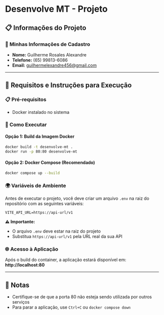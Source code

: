 # Desenvolve MT - Projeto

## 📋 Informações do Projeto

### 👤 Minhas Informações de Cadastro

- **Nome:** Guilherme Rosales Alexandre
- **Telefone:** (65) 99813-6086
- **Email:** guilhermelexandre456@gmail.com

---

## 🚀 Requisitos e Instruções para Execução

### 📋 Pré-requisitos
- Docker instalado no sistema

### 🔧 Como Executar

#### Opção 1: Build da Imagem Docker
```bash
docker build -t desenvolve-mt .
docker run -p 80:80 desenvolve-mt
```

#### Opção 2: Docker Compose (Recomendado)
```bash
docker compose up --build
```

### 🌍 Variáveis de Ambiente

Antes de executar o projeto, você deve criar um arquivo `.env` na raiz do repositório com as seguintes variáveis:

```env
VITE_API_URL=https://api-url/v1
```

**⚠️ Importante:** 
- O arquivo `.env` deve estar na raiz do projeto
- Substitua `https://api-url/v1` pela URL real da sua API

### 🌐 Acesso à Aplicação
Após o build do container, a aplicação estará disponível em:
**http://localhost:80**

---

## 📝 Notas
- Certifique-se de que a porta 80 não esteja sendo utilizada por outros serviços
- Para parar a aplicação, use `Ctrl+C` ou `docker compose down`
